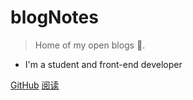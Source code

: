 # blogNotes <small></small>

> Home of my open blogs 📖.

- I'm a student and front-end developer

[GitHub](https://github.com/docsifyjs/docsify/)
[阅读](index/)
